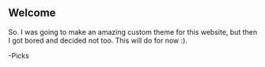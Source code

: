 ## Welcome
So. I was going to make an amazing custom theme for this website, but then I got bored and decided not too. This will do for now :).

-Picks
